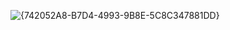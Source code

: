 ![{742052A8-B7D4-4993-9B8E-5C8C347881DD}](https://github.com/user-attachments/assets/6bf96dbd-4fc7-496a-9496-7b43b5b4fdfa)


